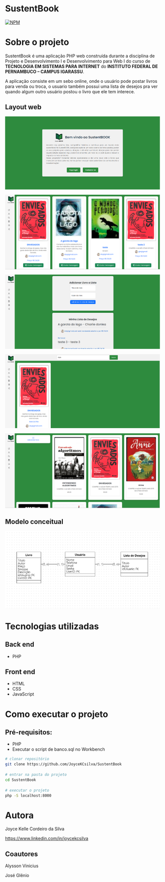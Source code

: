 # SustentBook
[![NPM](https://img.shields.io/npm/l/react)](https://github.com/JoyceKCsilva/SustentBook/blob/main/LICENSE) 

# Sobre o projeto

SustentBook é uma aplicação PHP web construída durante a disciplina de Projeto e Desenvolvimento I e Desenvolvimento para Web I do curso de **TECNOLOGIA EM SISTEMAS PARA INTERNET** do **INSTITUTO FEDERAL DE PERNAMBUCO – CAMPUS IGARASSU**.

A aplicação consiste em um sebo online, onde o usuário pode postar livros para venda ou troca, o usuario também possui uma lista de desejos pra ver quando algum outro usuário postou o livro que ele tem interece.

## Layout web

![Boas Vindas](https://github.com/JoyceKCsilva/Imagens/blob/main/sustentBook/boasvindas.png)

![Tela Principal](https://github.com/JoyceKCsilva/Imagens/blob/main/sustentBook/Tela%20principal.png)

![Lista de desejos](https://github.com/JoyceKCsilva/Imagens/blob/main/sustentBook/lista%20de%20desejos.png)

![Pagina de busca](https://github.com/JoyceKCsilva/Imagens/blob/main/sustentBook/pagina%20de%20busca.png)

![Adicionar livro](https://github.com/JoyceKCsilva/Imagens/blob/main/sustentBook/Adicionar%20livro.png)

## Modelo conceitual
![Modelo Conceitual](https://github.com/JoyceKCsilva/Imagens/blob/main/sustentBook/ModeloConceitual.png)

# Tecnologias utilizadas
## Back end
- PHP
## Front end
- HTML
- CSS
- JavaScript 

# Como executar o projeto

## Pré-requisitos:
- PHP
- Executar o script de banco.sql no Workbench

```bash
# clonar repositório
git clone https://github.com/JoyceKCsilva/SustentBook

# entrar na pasta do projeto 
cd SustentBook

# executar o projeto
php -S localhost:8000
```

# Autora 

Joyce Kelle Cordeiro da Silva

https://www.linkedin.com/in/joycekcsilva

## Coautores

Alysson Vinicius

José Glênio
